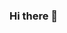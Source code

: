 ### Hi there 👋



<!--
**TamashiiD/TamashiiD** is a ✨ _special_ ✨ repository because its `README.md` (this file) appears on your GitHub profile.



---
title: ari_hacks
date: '2020-07-14'
spoiler: Creativity Readme Template
categories: ["creativity", "all-profile"]
githubUsername: 'ari_hacks'
---

### Hi there 👋🏾  welcome to my Github! I like to write in Python and I'm exploring Cloud Tech 🐍 ☁️

<p align="center">
  <img width="250" src="https://media.giphy.com/media/jIgXf4hgbHCeKiXpvt/giphy.gif">
</p>


<p align="center">
<a href= "https://dev.to/ari_hacks"><img src="https://img.icons8.com/windows/32/000000/dev.png"/></a>
<a href= "https://twitter.com/ari_hacks"><img src="https://img.icons8.com/material-outlined/30/000000/twitter.png"/></a>
</p>

<p align="center">
Check out my repos ⬇️  
</p>

![](https://visitor-badge.glitch.me/badge?page_id=ari-hacks.ari-hacks)

<!--
**ari-hacks/ari-hacks** is a ✨ _special_ ✨ repository because its `README.md` (this file) appears on your GitHub profile.


- 🔭 I’m currently working on Shishu and Tamashii's After Life Project
- 🌱 I’m currently learning more about React
- 👯 I’m looking to collaborate on anything that involves React




- ⚡ Fun fact: I speak Japanese
-->

